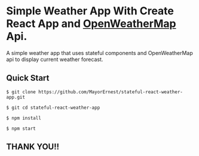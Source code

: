 # Simple Weather App With Create React App and [OpenWeatherMap](https://openweathermap.org/) Api. 

A simple weather app that uses stateful components and OpenWeatherMap api to display current weather forecast.

Quick Start
-----------

```shell
$ git clone https://github.com/MayorErnest/stateful-react-weather-app.git

$ git cd stateful-react-weather-app

$ npm install

$ npm start
```

THANK YOU!!
-----------
